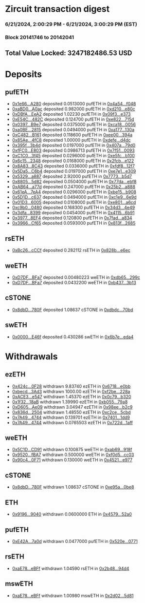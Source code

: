 # Zircuit transaction digest
### 6/21/2024, 2:00:29 PM - 6/21/2024, 3:00:29 PM (EST)
### Block 20141746 to 20142041

## Total Value Locked: 3247182486.53 USD

# Deposits
## pufETH
- [0x1e66...A280](https://etherscan.io/address/0x1e666921B9cEc442d5Fdd58cf3ED5190CAfBA280) deposited 0.0513000 pufETH in [0x4a54...f048](https://etherscan.io/tx/0x1e666921B9cEc442d5Fdd58cf3ED5190CAfBA280)
- [0xaBD0...A0ac](https://etherscan.io/address/0xaBD01334B0f6D811C21911bC8f5866722859A0ac) deposited 0.982000 pufETH in [0xd210...e80c](https://etherscan.io/tx/0xaBD01334B0f6D811C21911bC8f5866722859A0ac)
- [0xDBfA...EeA2](https://etherscan.io/address/0xDBfAdFf9d2f7DDfFB92A4424d940A854AC9fEeA2) deposited 1.02230 pufETH in [0x09f3...e373](https://etherscan.io/tx/0xDBfAdFf9d2f7DDfFB92A4424d940A854AC9fEeA2)
- [0xE54C...482C](https://etherscan.io/address/0xE54CE141C2C86fdBf40600C501Fbd3F21741482C) deposited 0.124700 pufETH in [0xe822...715d](https://etherscan.io/tx/0xE54CE141C2C86fdBf40600C501Fbd3F21741482C)
- [0x0397...B9e7](https://etherscan.io/address/0x03971f95B20bf378b6F4863C6874237f9d42B9e7) deposited 0.0375000 pufETH in [0xca18...0056](https://etherscan.io/tx/0x03971f95B20bf378b6F4863C6874237f9d42B9e7)
- [0xa0BE...2815](https://etherscan.io/address/0xa0BE5c3A034CcC4Ae824D885a1369454C6992815) deposited 0.0494000 pufETH in [0xa177...130a](https://etherscan.io/tx/0xa0BE5c3A034CcC4Ae824D885a1369454C6992815)
- [0xC482...B161](https://etherscan.io/address/0xC4821fE242f5337bF067497912d2914c4225B161) deposited 0.118600 pufETH in [0xee00...394a](https://etherscan.io/tx/0xC4821fE242f5337bF067497912d2914c4225B161)
- [0x85Ae...4fC8](https://etherscan.io/address/0x85AeEE81e19f14A43Ffa3f8a3C6d6f982c6a4fC8) deposited 1.00000 pufETH in [0xdefe...d4dc](https://etherscan.io/tx/0x85AeEE81e19f14A43Ffa3f8a3C6d6f982c6a4fC8)
- [0x395f...3b4d](https://etherscan.io/address/0x395f4e4c12FE0305b8E48EFaFfa6A279b20F3b4d) deposited 0.0197000 pufETH in [0x407a...79d0](https://etherscan.io/tx/0x395f4e4c12FE0305b8E48EFaFfa6A279b20F3b4d)
- [0xfFC0...E803](https://etherscan.io/address/0xfFC05B5AC889009Bb9Dcc5136C4246325929E803) deposited 0.0986713 pufETH in [0x7f51...0093](https://etherscan.io/tx/0xfFC05B5AC889009Bb9Dcc5136C4246325929E803)
- [0xC1C0...3f45](https://etherscan.io/address/0xC1C09CEB71C0ef375dA15dbD038Eea31529B3f45) deposited 0.0296000 pufETH in [0xe5fc...b100](https://etherscan.io/tx/0xC1C09CEB71C0ef375dA15dbD038Eea31529B3f45)
- [0x6c15...2348](https://etherscan.io/address/0x6c15C1d106222fED0d2bf5aF3cf2ABf1b9cD2348) deposited 0.0168000 pufETH in [0x2fcb...e122](https://etherscan.io/tx/0x6c15C1d106222fED0d2bf5aF3cf2ABf1b9cD2348)
- [0x8A83...8C43](https://etherscan.io/address/0x8A83B3f59dE0Eb6E81e3edBf82A28C0aBbB88C43) deposited 0.0336000 pufETH in [0xfdf8...12f7](https://etherscan.io/tx/0x8A83B3f59dE0Eb6E81e3edBf82A28C0aBbB88C43)
- [0x5Da5...C6b4](https://etherscan.io/address/0x5Da5BADCf0c93EEcC9504F951597D4109339C6b4) deposited 0.0197000 pufETH in [0xe7e1...e309](https://etherscan.io/tx/0x5Da5BADCf0c93EEcC9504F951597D4109339C6b4)
- [0x5329...a887](https://etherscan.io/address/0x5329e1d89BD9ce1C9bD78AB3565bb1aD594Aa887) deposited 2.92000 pufETH in [0x7773...b5d7](https://etherscan.io/tx/0x5329e1d89BD9ce1C9bD78AB3565bb1aD594Aa887)
- [0x8805...5d82](https://etherscan.io/address/0x880566BD0577b06528fC694E791bdF34Ad115d82) deposited 0.0504000 pufETH in [0x77da...ebf8](https://etherscan.io/tx/0x880566BD0577b06528fC694E791bdF34Ad115d82)
- [0xAB64...a77d](https://etherscan.io/address/0xAB6447FB81F7FF1FdFE749Df2b82c050972ea77d) deposited 0.247000 pufETH in [0x25b2...a888](https://etherscan.io/tx/0xAB6447FB81F7FF1FdFE749Df2b82c050972ea77d)
- [0x61eA...7eA4](https://etherscan.io/address/0x61eA74D3AC0FA4Ad75AC7ED681A33e04f08b7eA4) deposited 0.0296000 pufETH in [0xbe15...b908](https://etherscan.io/tx/0x61eA74D3AC0FA4Ad75AC7ED681A33e04f08b7eA4)
- [0x5D1D...c637](https://etherscan.io/address/0x5D1D4C9DBB8Ede3dd568fdf9cDdC8aA5d59ec637) deposited 0.0494000 pufETH in [0xc1e9...6e9d](https://etherscan.io/tx/0x5D1D4C9DBB8Ede3dd568fdf9cDdC8aA5d59ec637)
- [0x01D3...6005](https://etherscan.io/address/0x01D3B5a16189E9D939C373790Cd1dC6e6D556005) deposited 0.0108000 pufETH in [0xe801...a6cd](https://etherscan.io/tx/0x01D3B5a16189E9D939C373790Cd1dC6e6D556005)
- [0xc9b0...0480](https://etherscan.io/address/0xc9b001a7eF86826b21db8B8aBc934351DD4E0480) deposited 0.168300 pufETH in [0x34d3...4e49](https://etherscan.io/tx/0xc9b001a7eF86826b21db8B8aBc934351DD4E0480)
- [0x3dfa...8399](https://etherscan.io/address/0x3dfa3F390a8dEb91B41286171F6c5f6054258399) deposited 0.0454000 pufETH in [0x4115...6b91](https://etherscan.io/tx/0x3dfa3F390a8dEb91B41286171F6c5f6054258399)
- [0x3977...8EF4](https://etherscan.io/address/0x3977957A7f74d59AaA795D4F9B9e49823B4F8EF4) deposited 0.120800 pufETH in [0x7fad...a834](https://etherscan.io/tx/0x3977957A7f74d59AaA795D4F9B9e49823B4F8EF4)
- [0x3966...Cf65](https://etherscan.io/address/0x39666c43d642f1Ff1025E3f15b46f866f74FCf65) deposited 0.0593000 pufETH in [0x813f...2685](https://etherscan.io/tx/0x39666c43d642f1Ff1025E3f15b46f866f74FCf65)
## rsETH
- [0xBc26...cCCf](https://etherscan.io/address/0xBc26AAfaAc069201f6CaB434a13C522be307cCCf) deposited 0.282112 rsETH in [0x828b...e6ec](https://etherscan.io/tx/0xBc26AAfaAc069201f6CaB434a13C522be307cCCf)
## weETH
- [0xD7DF...BFa7](https://etherscan.io/address/0xD7DF7E085214743530afF339aFC420c7c720BFa7) deposited 0.00480223 weETH in [0xdb65...299c](https://etherscan.io/tx/0xD7DF7E085214743530afF339aFC420c7c720BFa7)
- [0xD7DF...BFa7](https://etherscan.io/address/0xD7DF7E085214743530afF339aFC420c7c720BFa7) deposited 0.0432200 weETH in [0xb437...3b13](https://etherscan.io/tx/0xD7DF7E085214743530afF339aFC420c7c720BFa7)
## cSTONE
- [0x8dbD...780F](https://etherscan.io/address/0x8dbD268E96530045D9Ad3c95333cC73B2F03780F) deposited 1.08637 cSTONE in [0xdbdc...70bd](https://etherscan.io/tx/0x8dbD268E96530045D9Ad3c95333cC73B2F03780F)
## swETH
- [0x0000...E46f](https://etherscan.io/address/0x00000002D88f9b3f4eB303564817fff4AdcdE46f) deposited 0.430286 swETH in [0x6b7e...eda4](https://etherscan.io/tx/0x00000002D88f9b3f4eB303564817fff4AdcdE46f)
# Withdrawals
## ezETH
- [0x424c...0F28](https://etherscan.io/address/0x424c07335763FB6bA3485c775c9155F998760F28) withdrawn 9.83740 ezETH in [0x6718...e0bb](https://etherscan.io/tx/0x424c07335763FB6bA3485c775c9155F998760F28)
- [0xbecd...3Ad3](https://etherscan.io/address/0xbecd67861bf48D3760cC8CBc24550381024D3Ad3) withdrawn 1000.00 ezETH in [0xf2be...228a](https://etherscan.io/tx/0xbecd67861bf48D3760cC8CBc24550381024D3Ad3)
- [0xACE3...e547](https://etherscan.io/address/0xACE34b6aBde4178144b24CB9c5d4242eDAc5e547) withdrawn 1.45370 ezETH in [0x0c79...b320](https://etherscan.io/tx/0xACE34b6aBde4178144b24CB9c5d4242eDAc5e547)
- [0x1f32...18aB](https://etherscan.io/address/0x1f32fC18BaDdb83b78A5d8AB85Aed135524918aB) withdrawn 1.39990 ezETH in [0xb055...79a8](https://etherscan.io/tx/0x1f32fC18BaDdb83b78A5d8AB85Aed135524918aB)
- [0xD605...Ae09](https://etherscan.io/address/0xD6055d0D492f1A9683798a207DA1e561F5B0Ae09) withdrawn 3.04947 ezETH in [0x98ee...b2c9](https://etherscan.io/tx/0xD6055d0D492f1A9683798a207DA1e561F5B0Ae09)
- [0x836d...2504](https://etherscan.io/address/0x836d1AF68dB3eD26b4ca3402D582B9DFfcD22504) withdrawn 1.48550 ezETH in [0xc2ce...5cbd](https://etherscan.io/tx/0x836d1AF68dB3eD26b4ca3402D582B9DFfcD22504)
- [0x7A49...4744](https://etherscan.io/address/0x7A493Be5c2ce014cD049Bf178a1ac0Db1B434744) withdrawn 0.139701 ezETH in [0x7401...1dd9](https://etherscan.io/tx/0x7A493Be5c2ce014cD049Bf178a1ac0Db1B434744)
- [0x7A49...4744](https://etherscan.io/address/0x7A493Be5c2ce014cD049Bf178a1ac0Db1B434744) withdrawn 0.0765503 ezETH in [0x722d...1aff](https://etherscan.io/tx/0x7A493Be5c2ce014cD049Bf178a1ac0Db1B434744)
## weETH
- [0x5C1D...CD91](https://etherscan.io/address/0x5C1DA71f1cb158d46E99FA9204e4171B91c2CD91) withdrawn 0.100875 weETH in [0xab69...918f](https://etherscan.io/tx/0x5C1DA71f1cb158d46E99FA9204e4171B91c2CD91)
- [0x9520...fBA7](https://etherscan.io/address/0x9520F29c6EdCb89cB3100CED14CbabBcBEd0fBA7) withdrawn 0.500000 weETH in [0xf0d5...cc03](https://etherscan.io/tx/0x9520F29c6EdCb89cB3100CED14CbabBcBEd0fBA7)
- [0x90c4...0F71](https://etherscan.io/address/0x90c4090A24AF7Ed3947e893Ad9BeE2d0fC670F71) withdrawn 0.130000 weETH in [0x4521...e977](https://etherscan.io/tx/0x90c4090A24AF7Ed3947e893Ad9BeE2d0fC670F71)
## cSTONE
- [0x8dbD...780F](https://etherscan.io/address/0x8dbD268E96530045D9Ad3c95333cC73B2F03780F) withdrawn 1.08637 cSTONE in [0xe95a...0be8](https://etherscan.io/tx/0x8dbD268E96530045D9Ad3c95333cC73B2F03780F)
## ETH
- [0x9196...9040](https://etherscan.io/address/0x9196E0DE99a75BFAb1AA4A153eA8b2B2A1a59040) withdrawn 0.0600000 ETH in [0x4579...52a0](https://etherscan.io/tx/0x9196E0DE99a75BFAb1AA4A153eA8b2B2A1a59040)
## pufETH
- [0xE42A...7a0d](https://etherscan.io/address/0xE42A95c84f9dd116066Effb733e8294931967a0d) withdrawn 0.0477000 pufETH in [0x520e...0771](https://etherscan.io/tx/0xE42A95c84f9dd116066Effb733e8294931967a0d)
## rsETH
- [0xaE78...eBFf](https://etherscan.io/address/0xaE7853A2AB2d63E2D9804A4Dd848A4C7f035eBFf) withdrawn 1.04590 rsETH in [0x2b48...94d4](https://etherscan.io/tx/0xaE7853A2AB2d63E2D9804A4Dd848A4C7f035eBFf)
## mswETH
- [0xaE78...eBFf](https://etherscan.io/address/0xaE7853A2AB2d63E2D9804A4Dd848A4C7f035eBFf) withdrawn 1.00980 mswETH in [0x2d02...5d81](https://etherscan.io/tx/0xaE7853A2AB2d63E2D9804A4Dd848A4C7f035eBFf)
